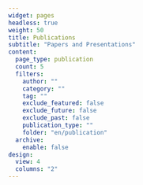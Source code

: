 ```yaml
---
widget: pages
headless: true
weight: 50
title: Publications
subtitle: "Papers and Presentations"
content:
  page_type: publication
  count: 5
  filters:
    author: ""
    category: ""
    tag: ""
    exclude_featured: false
    exclude_future: false
    exclude_past: false
    publication_type: ""
    folder: "en/publication"
  archive:
    enable: false
design:
  view: 4
  columns: "2"
---
```


<div id="publications"></div>